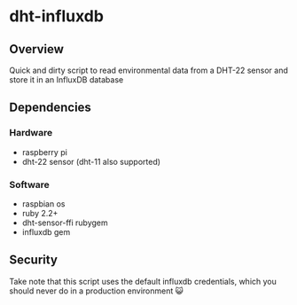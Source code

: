 # dht-influxdb

## Overview

Quick and dirty script to read environmental data from a DHT-22 sensor and store it
in an InfluxDB database 

## Dependencies

### Hardware

* raspberry pi 
* dht-22 sensor (dht-11 also supported)

### Software

* raspbian os
* ruby 2.2+
* dht-sensor-ffi rubygem
* influxdb gem
 
## Security

Take note that this script uses the default influxdb credentials, which you should
never do in a production environment :smiley_cat:

